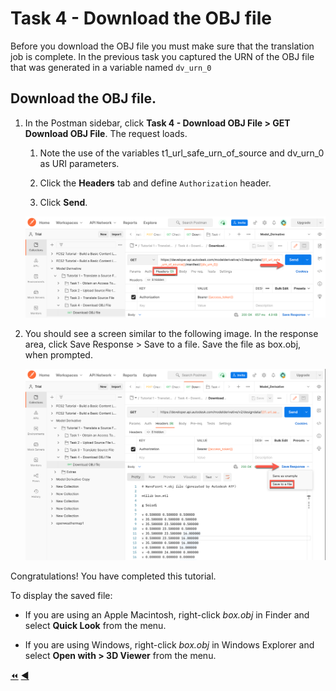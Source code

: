 # Task 4 - Download the OBJ file

Before you download the OBJ file you must make sure that the translation job is complete. In the previous task you captured the URN of the OBJ file that was generated in a variable named `dv_urn_0`

## Download the OBJ file.

1. In the Postman sidebar, click **Task 4 - Download OBJ File > GET Download OBJ File**. The request loads.

     1. Note the use of the variables t1_url_safe_urn_of_source and dv_urn_0 as URI parameters.

     2. Click the **Headers** tab and define `Authorization` header.

     3. Click **Send**.
    
    ![Download Request](../images/task4_download_OBJ_file.png "Download Request")

2. You should see a screen similar to the following image. In the response area, click Save Response > Save to a file. Save the file as box.obj, when prompted.

    ![Download Result](../images/task4_download_OBJ_file_2.png "Download Result")

Congratulations! You have completed this tutorial.

To display the saved file:

- If you are using an Apple Macintosh, right-click *box.obj* in Finder and select **Quick Look** from the menu.

- If you are using Windows, right-click *box.obj* in Windows Explorer and select **Open with > 3D Viewer** from the menu.

[:rewind:](../readme.md "readme.md") [:arrow_backward:](task-3.md "Previous task")

